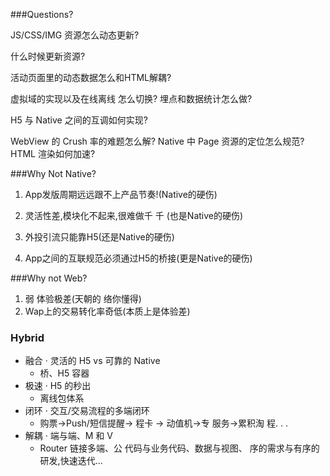 

###Questions?
JS/CSS/IMG 资源怎么动态更新? 
什么时候更新资源?
活动页面里的动态数据怎么和HTML解耦?
  
虚拟域的实现以及在线离线  怎么切换? 埋点和数据统计怎么做?
H5 与 Native 之间的互调如何实现?
WebView 的 Crush 率的难题怎么解? Native 中 Page 资源的定位怎么规范? HTML 渲染如何加速?
###Why Not Native?
1. App发版周期远远跟不上产品节奏!(Native的硬伤)2. 灵活性差,模块化不起来,很难做千 千 (也是Native的硬伤)
3. 外投引流只能靠H5(还是Native的硬伤)
4. App之间的互联规范必须通过H5的桥接(更是Native的硬伤)
###Why not Web?
1. 弱 体验极差(天朝的 络你懂得)2. Wap上的交易转化率奇低(本质上是体验差)
### Hybrid
* 融合 · 灵活的 H5 vs 可靠的 Native 	* 桥、H5 容器* 极速 · H5 的秒出  
	* 离线包体系* 闭环 · 交互/交易流程的多端闭环  
	* 购票→Push/短信提醒→ 程卡 → 动值机→专 服务→累积淘 程. . .* 解耦 · 端与端、M 和 V 	* Router 链接多端、公 代码与业务代码、数据与视图、 序的需求与有序的研发,快速迭代...